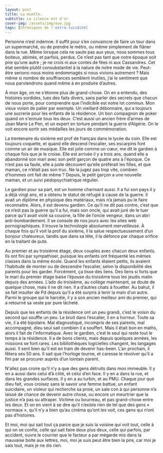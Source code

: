 ```yaml
---
layout: post
title: La muette.
subtitle: Le silence est d'or
cover-img: /assets/img/eye.jpg
tags: [Chroniques de l'extra-lucidité]
---
```


Personne n’est indemne. Il suffit pour s’en convaincre de faire un tour dans un supermarché, ou de prendre le métro, ou même simplement de flâner dans la rue. Même lorsque cela ne saute pas aux yeux, nous sommes tous boiteux, abimés, et parfois, perdus. Ce n’est pas tant que notre époque soit pire qu’une autre ; je ne crois ni aux contes de fées ni aux Cassandres. Cet état semble plutôt consubstantiel à la nature de notre mode de vie. Peut-être serions-nous moins endommagés si nous vivions autrement ? Mais même si nombre de souffrances semblent inutiles, j’ai le sentiment que nous parviendrons quand même à en produire d’autres.

À mon âge, on ne s’étonne plus de grand-chose. On en a entendu, des histoires sordides, lues des faits divers, sans parler des secrets que chacun de nous porte, pour comprendre que l’indicible est notre lot commun. Mon vieux voisin de palier par exemple. Un vieillard débonnaire, qui a toujours une sucrerie pour les enfants de la résidence. Un bon compagnon de poker quand on s'ennuie tous les deux. C’est aussi un ancien frère d’armes de Jean Marie Le Pen, et un expert en torture pendant la guerre d’Algérie. On le voit encore sortir ses médailles les jours de commémoration.

La trentenaire du sixième est prof de français dans le lycée du coin. Elle est toujours coquette, et quand elle descend l’escalier, ses escarpins font comme un air de musique. Elle est jolie comme un cœur, me dit le gardien à chaque fois que je le croise. Elle est arrivée il y a trois ans, quand elle a abandonné son mari avec son petit garçon de quatre ans à l'époque. Ce n’est pas sa faute, elle a juste découvert qu’elle préférait les filles, et que maman, ce n’était pas son truc. Ne la jugez pas trop vite, combien d’hommes ont fait de même ? Depuis, le petit garçon a une nouvelle maman, et un suivi pédopsychiatrique régulier.

Le gardien pour sa part, est un homme charmant aussi. Il a fui son pays il y a déjà vingt ans, et a obtenu le statut de réfugié à cause de la guerre. Il avait un diplôme en physique des matériaux, mais n’a jamais pu le faire reconnaitre. Alors, il est devenu gardien. Ce qu’il ne dit pas contre, c’est que ce n’est pas la guerre qu’il a fui, mais son oncle, qui avait juré de le tuer parce qu’il avait violé sa cousine, la fille de l’oncle vengeur, dans un abri anti-bombardement. Il se console de nos jours avec les sites web pornographiques. Il trouve la technologie absolument merveilleuse. À chaque fois qu’il voit la prof du sixième, il la salue respectueusement d’un bonjour chaleureux, tandis que dans sa tête, il la défonce par chaque orifice en la traitant de pute.

Au premier et au troisième étage, deux couples avec chacun deux enfants. Ils ont fini par sympathiser, puisque les enfants ont fréquenté les mêmes classes dans la même école. Quand les enfants étaient petits, ils avaient l’habitude de monter ou de descendre l’escalier, selon la disponibilité des parents pour les garder. Forcément, ça tisse des liens. Des liens si forts que le mari du premier étage baise l’épouse du troisième tous les jeudis matin depuis des années. L’ado du troisième, au collège maintenant, se doute de quelque chose, mais il ne dit rien. Il a d’autres chats à fouetter. Au bahut, il se fait insulter de Pd depuis qu’il a été surpris à tenir la main d’un autre. Parmi le groupe qui le harcèle, il y a son ancien meilleur ami du premier, qui a retourné sa veste par pure lâcheté.

Depuis que les enfants de la résidence ont un peu grandi, c’est le voisin du second qui souffle un peu. Le bruit dans l’escalier, il en a horreur. Toute sa vie, il a été bipolaire. Mal diagnostiqué, incompris de ses parents, mal accompagné, dieu seul sait combien il a souffert. Mais il était bon en maths, alors il fait de l’informatique. Avec le gardien, c’est le seul qui reste tout le temps à la résidence. Il a de bons clients, mais depuis quelques années, les missions se font rares. Les bibliothèques logicielles changent, les langages aussi. Il sent bien qu’il est en train de devenir has-been. L’an prochain, il fêtera ses 50 ans. Il sait que l’horloge tourne, et caresse le révolver qu’il a fini par se procurer auprès d’un lointain parent.

N'allez pas croire qu’il n’y a que des gens détruits dans mon immeuble. Il y en a aussi dans celui d’à côté, et celui d’en face. Il y en a dans la rue, et dans les grandes surfaces. Il y en a au turbin, et au PMU. Chaque jour que dieu fait, vous croisez sans le savoir une femme battue, un enfant suicidaire, un violeur qui recherche sa proie, un sale con à qui personne n’a laissé de chance de devenir autre chose, ou encore un meurtrier que la justice n’a pas su attraper. Victime ou bourreau, et pas grand-chose entre les deux. Et on en vient à se dire qu’il n’existe rien de tel que des gens « normaux », qu’il n’y a bien qu’au cinéma qu’ont les voit, ces gens qui n’ont pas d’histoires.

Et moi, moi qui sait tout ça parce que je suis la voisine qui voit tout, celle à qui on se confie, celle qui sait faire deux plus deux, celle qui parfois, par accident, ouvre le courrier que le facteur a par mégarde mis dans la mauvaise boite aux lettres, moi, moi je suis peut être bien la pire, car moi je sais tout, mais je ne dis rien. 
